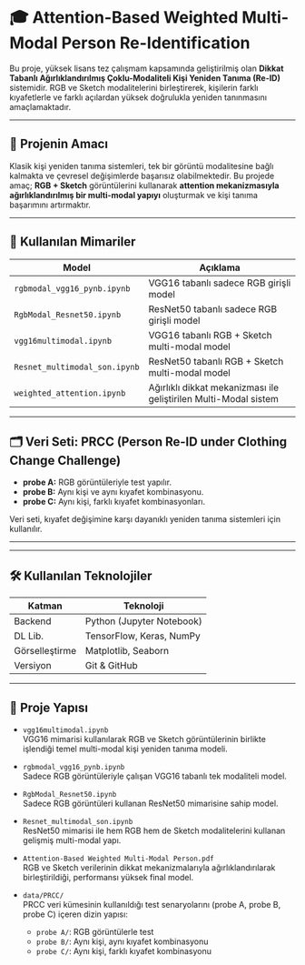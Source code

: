 # 🎓 Attention-Based Weighted Multi-Modal Person Re-Identification

Bu proje, yüksek lisans tez çalışmam kapsamında geliştirilmiş olan **Dikkat Tabanlı Ağırlıklandırılmış Çoklu-Modaliteli Kişi Yeniden Tanıma (Re-ID)** sistemidir. RGB ve Sketch modalitelerini birleştirerek, kişilerin farklı kıyafetlerle ve farklı açılardan yüksek doğrulukla yeniden tanınmasını amaçlamaktadır.

---

## 📌 Projenin Amacı

Klasik kişi yeniden tanıma sistemleri, tek bir görüntü modalitesine bağlı kalmakta ve çevresel değişimlerde başarısız olabilmektedir. Bu projede amaç; **RGB + Sketch** görüntülerini kullanarak **attention mekanizmasıyla ağırlıklandırılmış bir multi-modal yapıyı** oluşturmak ve kişi tanıma başarımını artırmaktır.

---

## 🧠 Kullanılan Mimariler

| Model                           | Açıklama |
|--------------------------------|----------|
| `rgbmodal_vgg16_pynb.ipynb`    | VGG16 tabanlı sadece RGB girişli model |
| `RgbModal_Resnet50.ipynb`      | ResNet50 tabanlı sadece RGB girişli model |
| `vgg16multimodal.ipynb`        | VGG16 tabanlı RGB + Sketch multi-modal model |
| `Resnet_multimodal_son.ipynb`  | ResNet50 tabanlı RGB + Sketch multi-modal model |
| `weighted_attention.ipynb`     | Ağırlıklı dikkat mekanizması ile geliştirilen Multi-Modal sistem |

---

## 🗂️ Veri Seti: PRCC (Person Re-ID under Clothing Change Challenge)

- **probe A:** RGB görüntüleriyle test yapılır.
- **probe B:** Aynı kişi ve aynı kıyafet kombinasyonu.
- **probe C:** Aynı kişi, farklı kıyafet kombinasyonları.

Veri seti, kıyafet değişimine karşı dayanıklı yeniden tanıma sistemleri için kullanılır.

---

---

## 🛠️ Kullanılan Teknolojiler

| Katman     | Teknoloji                      |
|------------|--------------------------------|
| Backend    | Python (Jupyter Notebook)      |
| DL Lib.    | TensorFlow, Keras, NumPy       |
| Görselleştirme | Matplotlib, Seaborn       |
| Versiyon   | Git & GitHub                   |

---

## 📁 Proje Yapısı


- `vgg16multimodal.ipynb`  
  VGG16 mimarisi kullanılarak RGB ve Sketch görüntülerinin birlikte işlendiği temel multi-modal kişi yeniden tanıma modeli.

- `rgbmodal_vgg16_pynb.ipynb`  
  Sadece RGB görüntüleriyle çalışan VGG16 tabanlı tek modaliteli model.

- `RgbModal_Resnet50.ipynb`  
  Sadece RGB görüntüleri kullanan ResNet50 mimarisine sahip model.

- `Resnet_multimodal_son.ipynb`  
  ResNet50 mimarisi ile hem RGB hem de Sketch modalitelerini kullanan gelişmiş multi-modal yapı.


- `Attention-Based Weighted Multi-Modal Person.pdf`  
RGB ve Sketch verilerinin dikkat mekanizmalarıyla ağırlıklandırılarak birleştirildiği, performansı yüksek final model.

- `data/PRCC/`  
  PRCC veri kümesinin kullanıldığı test senaryolarını (probe A, probe B, probe C) içeren dizin yapısı:
  
  - `probe A/`: RGB görüntülerle test  
  - `probe B/`: Aynı kişi, aynı kıyafet kombinasyonu  
  - `probe C/`: Aynı kişi, farklı kıyafet kombinasyonu


